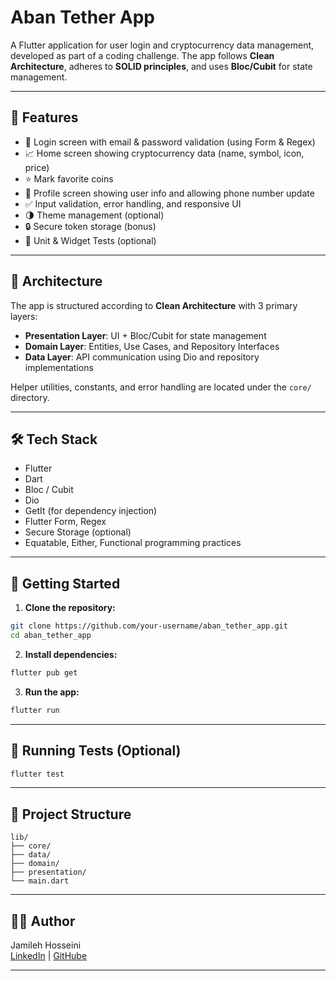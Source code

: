 # Aban Tether App

A Flutter application for user login and cryptocurrency data management, developed as part of a coding challenge. The app follows **Clean Architecture**, adheres to **SOLID principles**, and uses **Bloc/Cubit** for state management.

---

## 📱 Features

- 🔐 Login screen with email & password validation (using Form & Regex)
- 📈 Home screen showing cryptocurrency data (name, symbol, icon, price)
- ⭐ Mark favorite coins
- 👤 Profile screen showing user info and allowing phone number update
- ✅ Input validation, error handling, and responsive UI
- 🌗 Theme management (optional)
- 🔒 Secure token storage (bonus)
- 🧪 Unit & Widget Tests (optional)

---

## 🧱 Architecture

The app is structured according to **Clean Architecture** with 3 primary layers:

- **Presentation Layer**: UI + Bloc/Cubit for state management
- **Domain Layer**: Entities, Use Cases, and Repository Interfaces
- **Data Layer**: API communication using Dio and repository implementations

Helper utilities, constants, and error handling are located under the `core/` directory.

---

## 🛠️ Tech Stack

- Flutter
- Dart
- Bloc / Cubit
- Dio
- GetIt (for dependency injection)
- Flutter Form, Regex
- Secure Storage (optional)
- Equatable, Either, Functional programming practices

---

## 🚀 Getting Started

1. **Clone the repository:**
```bash
git clone https://github.com/your-username/aban_tether_app.git
cd aban_tether_app
```

2. **Install dependencies:**
```bash
flutter pub get
```

3. **Run the app:**
```bash
flutter run
```

---

## 🧪 Running Tests (Optional)
```bash
flutter test
```

---

## 📂 Project Structure
```
lib/
├── core/
├── data/
├── domain/
├── presentation/
└── main.dart
```

---

## 🧑‍💻 Author

Jamileh Hosseini  
[LinkedIn](https://www.linkedin.com/in/jshosseini) | [GitHube](https://github.com/jamilehSadatHosseini)

---


